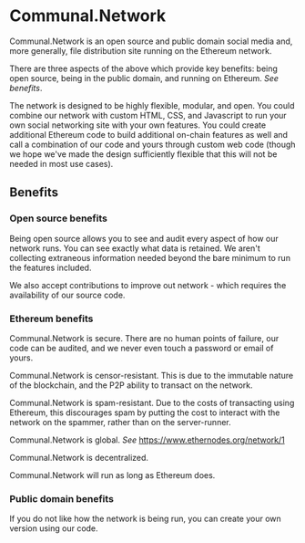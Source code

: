 # Communal.Network

Communal.Network is an open source and public domain social media and, more generally, file distribution site running on the Ethereum network.

There are three aspects of the above which provide key benefits: being open source, being in the public domain, and running on Ethereum. *See benefits*.

The network is designed to be highly flexible, modular, and open. You could combine our network with custom HTML, CSS, and Javascript to run your own social networking site with your own features. You could create additional Ethereum code to build additional on-chain features as well and call a combination of our code and yours through custom web code (though we hope we've made the design sufficiently flexible that this will not be needed in most use cases).

## Benefits

### Open source benefits

Being open source allows you to see and audit every aspect of how our network runs. You can see exactly what data is retained. We aren't collecting extraneous information needed beyond the bare minimum to run the features included.

We also accept contributions to improve out network - which requires the availability of our source code.

### Ethereum benefits

Communal.Network is secure. There are no human points of failure, our code can be audited, and we never even touch a password or email of yours.

Communal.Network is censor-resistant. This is due to the immutable nature of the blockchain, and the P2P ability to transact on the network.

Communal.Network is spam-resistant. Due to the costs of transacting using Ethereum, this discourages spam by putting the cost to interact with the network on the spammer, rather than on the server-runner.

Communal.Network is global. *See* https://www.ethernodes.org/network/1

Communal.Network is decentralized.

Communal.Network will run as long as Ethereum does.

### Public domain benefits

If you do not like how the network is being run, you can create your own version using our code.
